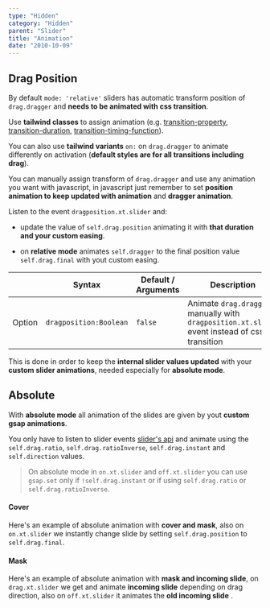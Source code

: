 ```yaml
---
type: "Hidden"
category: "Hidden"
parent: "Slider"
title: "Animation"
date: "2010-10-09"
---
```


## Drag Position

By default `mode: 'relative'` sliders has automatic transform position of `drag.dragger` and **needs to be animated with css transition**.

Use **tailwind classes** to assign animation (e.g. [transition-property](https://tailwindcss.com/docs/transition-property), [transition-duration](https://tailwindcss.com/docs/transition-duration), [transition-timing-function](https://tailwindcss.com/docs/transition-timing-function)).

You can also use **tailwind variants** `on:` on `drag.dragger` to animate differently on activation (**default styles are for all transitions including drag**).

<demo>
  <demoinline src="demos/components/slider/dragposition-false">
  </demoinline>
</demo>

You can manually assign transform of `drag.dragger` and use any animation you want with javascript, in javascript just remember to set **position animation to keep updated with animation** and **dragger animation**.

Listen to the event `dragposition.xt.slider` and:

- update the value of `self.drag.position` animating it with **that duration and your custom easing**.

- on **relative mode** animates `self.dragger` to the final position value `self.drag.final` with yout custom easing.

<div class="xt-overflow-sub overflow-y-hidden overflow-x-scroll my-5 xt-my-auto w-full">

|                         | Syntax                                    | Default / Arguments                       | Description                   |
| ----------------------- | ----------------------------------------- | ----------------------------- | ----------------------------- |
| Option                  | `dragposition:Boolean`                          | `false`        | Animate `drag.dragger` manually with `dragposition.xt.slider` event instead of css transition             |

</div>

This is done in order to keep the **internal slider values updated** with your **custom slider animations**, needed especially for **absolute mode**.

<demo>
  <demoinline src="demos/components/slider/dragposition">
  </demoinline>
</demo>

## Absolute

With **absolute mode** all animation of the slides are given by yout **custom gsap animations**.

You only have to listen to slider events [slider's api](/components/slider/api) and animate using the `self.drag.ratio`, `self.drag.ratioInverse`, `self.drag.instant` and `self.direction` values.

> On absolute mode in `on.xt.slider` and `off.xt.slider` you can use `gsap.set` only if `!self.drag.instant` or if using `self.drag.ratio` or `self.drag.ratioInverse`.

#### Cover

Here's an example of absolute animation with **cover and mask**, also on `on.xt.slider` we instantly change slide by setting `self.drag.position` to `self.drag.final`.

<demo>
  <demoinline src="demos/components/slider/animation-absolute-cover">
  </demoinline>
</demo>

#### Mask

Here's an example of absolute animation with **mask and incoming slide**, on `drag.xt.slider` we get and animate **incoming slide** depending on drag direction, also on `off.xt.slider` it animates the **old incoming slide** .

<demo>
  <demoinline src="demos/components/slider/animation-absolute-mask">
  </demoinline>
</demo>
